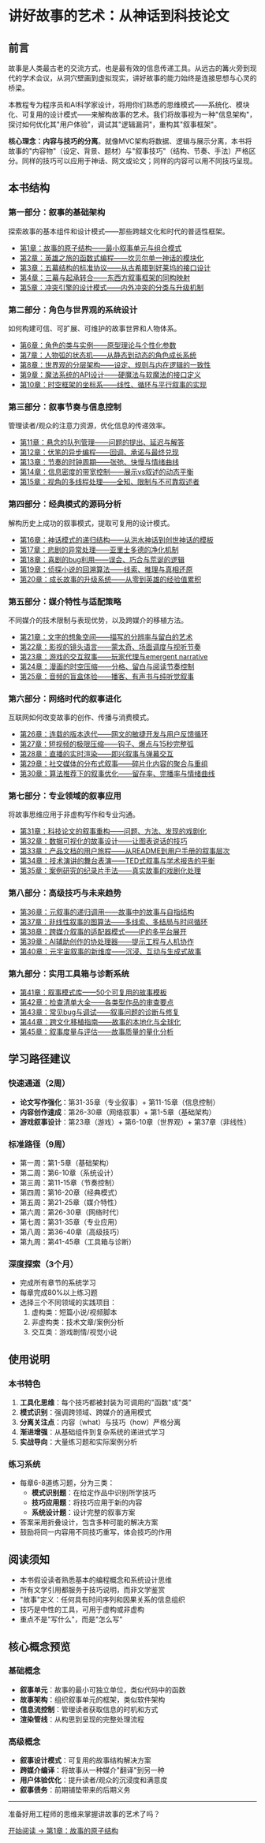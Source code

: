 # 讲好故事的艺术：从神话到科技论文

## 前言

故事是人类最古老的交流方式，也是最有效的信息传递工具。从远古的篝火旁到现代的学术会议，从洞穴壁画到虚拟现实，讲好故事的能力始终是连接思想与心灵的桥梁。

本教程专为程序员和AI科学家设计，将用你们熟悉的思维模式——系统化、模块化、可复用的设计模式——来解构故事的艺术。我们将故事视为一种"信息架构"，探讨如何优化其"用户体验"，调试其"逻辑漏洞"，重构其"叙事框架"。

**核心理念：内容与技巧的分离**。就像MVC架构将数据、逻辑与展示分离，本书将故事的"内容物"（设定、背景、题材）与"叙事技巧"（结构、节奏、手法）严格区分。同样的技巧可以应用于神话、网文或论文；同样的内容可以用不同技巧呈现。

## 本书结构

### 第一部分：叙事的基础架构
探索故事的基本组件和设计模式——那些跨越文化和时代的普适性框架。

- [第1章：故事的原子结构——最小叙事单元与组合模式](chapter1.md)
- [第2章：英雄之旅的函数式编程——坎贝尔单一神话的模块化](chapter2.md)
- [第3章：五幕结构的标准协议——从古希腊到好莱坞的接口设计](chapter3.md)
- [第4章：三幕与起承转合——东西方叙事框架的同构映射](chapter4.md)
- [第5章：冲突引擎的设计模式——内外冲突的分类与升级机制](chapter5.md)

### 第二部分：角色与世界观的系统设计
如何构建可信、可扩展、可维护的故事世界和人物体系。

- [第6章：角色的类与实例——原型理论与个性化参数](chapter6.md)
- [第7章：人物弧的状态机——从静态到动态的角色成长系统](chapter7.md)
- [第8章：世界观的分层架构——设定、规则与内在逻辑的一致性](chapter8.md)
- [第9章：魔法系统的API设计——硬魔法与软魔法的接口定义](chapter9.md)
- [第10章：时空框架的坐标系——线性、循环与平行叙事的实现](chapter10.md)

### 第三部分：叙事节奏与信息控制
管理读者/观众的注意力资源，优化信息的传递效率。

- [第11章：悬念的队列管理——问题的提出、延迟与解答](chapter11.md)
- [第12章：伏笔的异步编程——回调、承诺与最终兑现](chapter12.md)
- [第13章：节奏的时钟周期——张弛、快慢与情绪曲线](chapter13.md)
- [第14章：信息密度的带宽控制——展示vs叙述的动态平衡](chapter14.md)
- [第15章：视角的多线程处理——全知、限制与不可靠叙述者](chapter15.md)

### 第四部分：经典模式的源码分析
解构历史上成功的叙事模式，提取可复用的设计模式。

- [第16章：神话模式的递归结构——从洪水神话到创世神话的模板](chapter16.md)
- [第17章：悲剧的异常处理——亚里士多德的净化机制](chapter17.md)
- [第18章：喜剧的bug利用——误会、巧合与荒诞的逻辑](chapter18.md)
- [第19章：侦探小说的回溯算法——线索、推理与真相还原](chapter19.md)
- [第20章：成长故事的升级系统——从零到英雄的经验值累积](chapter20.md)

### 第五部分：媒介特性与适配策略
不同媒介的技术限制与表现优势，以及跨媒介的移植方法。

- [第21章：文字的想象空间——描写的分辨率与留白的艺术](chapter21.md)
- [第22章：影视的镜头语言——蒙太奇、场面调度与视听节奏](chapter22.md)
- [第23章：游戏的交互叙事——玩家代理与emergent narrative](chapter23.md)
- [第24章：漫画的时空压缩——分格、留白与阅读节奏控制](chapter24.md)
- [第25章：音频的盲盒体验——播客、有声书与纯听觉叙事](chapter25.md)

### 第六部分：网络时代的叙事进化
互联网如何改变故事的创作、传播与消费模式。

- [第26章：连载的版本迭代——网文的敏捷开发与用户反馈循环](chapter26.md)
- [第27章：短视频的极限压缩——钩子、爆点与15秒完整弧](chapter27.md)
- [第28章：直播的实时渲染——即兴叙事与弹幕交互](chapter28.md)
- [第29章：社交媒体的分布式叙事——碎片化内容的聚合与重组](chapter29.md)
- [第30章：算法推荐下的叙事优化——留存率、完播率与情绪曲线](chapter30.md)

### 第七部分：专业领域的叙事应用
将故事思维应用于非虚构写作和专业沟通。

- [第31章：科技论文的叙事重构——问题、方法、发现的戏剧化](chapter31.md)
- [第32章：数据可视化的故事设计——让图表说话的技巧](chapter32.md)
- [第33章：产品文档的用户旅程——从README到用户手册的叙事层次](chapter33.md)
- [第34章：技术演讲的舞台表演——TED式叙事与学术报告的平衡](chapter34.md)
- [第35章：案例研究的纪录片手法——真实故事的戏剧化处理](chapter35.md)

### 第八部分：高级技巧与未来趋势

- [第36章：元叙事的递归调用——故事中的故事与自指结构](chapter36.md)
- [第37章：非线性叙事的图算法——多线索、多结局与时间循环](chapter37.md)
- [第38章：跨媒介叙事的适配器模式——IP的多平台展开](chapter38.md)
- [第39章：AI辅助创作的协处理器——提示工程与人机协作](chapter39.md)
- [第40章：元宇宙叙事的新维度——沉浸、互动与生成式故事](chapter40.md)

### 第九部分：实用工具箱与诊断系统

- [第41章：叙事模式库——50个可复用的故事模板](chapter41.md)
- [第42章：检查清单大全——各类型作品的审查要点](chapter42.md)
- [第43章：常见bug与调试——叙事问题的诊断与修复](chapter43.md)
- [第44章：跨文化移植指南——故事的本地化与全球化](chapter44.md)
- [第45章：叙事度量与评估——故事质量的量化分析](chapter45.md)

## 学习路径建议

### 快速通道（2周）
- **论文写作强化**：第31-35章（专业叙事）+ 第11-15章（信息控制）
- **内容创作速成**：第26-30章（网络叙事）+ 第1-5章（基础架构）
- **游戏叙事设计**：第23章（游戏）+ 第6-10章（世界观）+ 第37章（非线性）

### 标准路径（9周）
- 第一周：第1-5章（基础架构）
- 第二周：第6-10章（系统设计）
- 第三周：第11-15章（节奏控制）
- 第四周：第16-20章（经典模式）
- 第五周：第21-25章（媒介特性）
- 第六周：第26-30章（网络时代）
- 第七周：第31-35章（专业应用）
- 第八周：第36-40章（高级技巧）
- 第九周：第41-45章（工具箱与诊断）

### 深度探索（3个月）
- 完成所有章节的系统学习
- 每章完成80%以上练习题
- 选择三个不同领域的实践项目：
  1. 虚构类：短篇小说/视频脚本
  2. 非虚构类：技术文章/案例分析
  3. 交互类：游戏剧情/视觉小说

## 使用说明

### 本书特色
1. **工具化思维**：每个技巧都被封装为可调用的"函数"或"类"
2. **模式识别**：强调跨领域、跨媒介的通用模式
3. **分离关注点**：内容（what）与技巧（how）严格分离
4. **渐进增强**：从基础组件到复杂系统的递进式学习
5. **实战导向**：大量练习题和实际案例分析

### 练习系统
- 每章6-8道练习题，分为三类：
  - **模式识别题**：在给定作品中识别所学技巧
  - **技巧应用题**：将技巧应用于新的内容
  - **系统设计题**：设计完整的叙事方案
- 答案采用折叠设计，包含多种可能的解决方案
- 鼓励将同一内容用不同技巧重写，体会技巧的作用

## 阅读须知

- 本书假设读者熟悉基本的编程概念和系统设计思维
- 所有文学引用都服务于技巧说明，而非文学鉴赏
- "故事"定义：任何具有时间序列和因果关系的信息组织
- 技巧是中性的工具，可用于虚构或非虚构
- 重点不是"写什么"，而是"怎么写"

## 核心概念预览

### 基础概念
- **叙事单元**：故事的最小可独立单位，类似代码中的函数
- **故事架构**：组织叙事单元的框架，类似软件架构
- **信息流控制**：管理读者获取信息的时机和方式
- **渲染管线**：从构思到呈现的完整处理流程

### 高级概念
- **叙事设计模式**：可复用的故事结构解决方案
- **跨媒介编译**：将故事从一种媒介"翻译"到另一种
- **用户体验优化**：提升读者/观众的沉浸度和满意度
- **叙事债务**：前期铺垫带来的后期义务

---

准备好用工程师的思维来掌握讲故事的艺术了吗？

[开始阅读 → 第1章：故事的原子结构](chapter1.md)